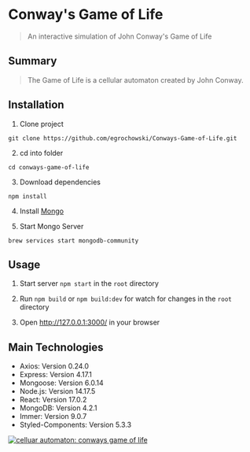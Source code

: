 # Conway's Game of Life

> An interactive simulation of John Conway's Game of Life

## Summary

> The Game of Life is a cellular automaton created by John Conway.

## Installation

1. Clone project

```
git clone https://github.com/egrochowski/Conways-Game-of-Life.git
```

2. cd into folder

```
cd conways-game-of-life
```

3. Download dependencies

```
npm install
```

4. Install [Mongo](https://www.mongodb.com/docs/v4.0/tutorial/install-mongodb-on-os-x/#installing-mongodb-4-0-edition-edition)

5. Start Mongo Server

```
brew services start mongodb-community
```

## Usage

1. Start server `npm start` in the `root` directory

2. Run `npm build` or `npm build:dev` for watch for changes in the `root` directory

3. Open http://127.0.0.1:3000/ in your browser

## Main Technologies

- Axios: Version 0.24.0
- Express: Version 4.17.1
- Mongoose: Version 6.0.14
- Node.js: Version 14.17.5
- React: Version 17.0.2
- MongoDB: Version 4.2.1
- Immer: Version 9.0.7
- Styled-Components: Version 5.3.3

[![celluar automaton: conways game of life](https://img.shields.io/badge/cellular%20automaton-conways%20game%20of%20life-green)](https://github.com/egrochowski/conways-game-of-life)
